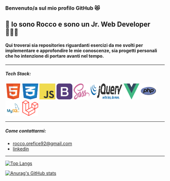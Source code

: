 ### Benvenuto/a sul mio profilo GitHub 😻

## 👋  Io sono Rocco e sono un Jr. Web Developer 🧑🏻‍💻

#### Qui troverai sia repositories riguardanti esercizi da me svolti per implementare e approfondire le mie conoscenze, sia progetti personali che ho intenzione di portare avanti nel tempo.

***

##### Tech Stack:
<span> <img src="/img/html.png" width="50" height="50" /> </span>
<span> <img src="/img/css.png" width="50" height="50" /> </span>
<span> <img src="/img/javascript.png" width="50" height="50" /> </span>
<span> <img src="/img/bootstrap.png" width="50" height="50" /> </span>
<span> <img src="/img/sass.png" width="50" height="50" /> </span>
<span> <img src="/img/jq.png" width="100" height="50" /> </span>
<span> <img src="/img/vuejs.png" width="50" height="50" /> </span>
<span> <img src="/img/php.png" width="50" height="50" /> </span>
<span> <img src="/img/mysql.png" width="50" height="50" /> </span>
<span> <img src="/img/laravel.png" width="50" height="50" /> </span>

***

##### Come contattarmi:
* rocco.orefice92@gmail.com
* [linkedin](https://www.linkedin.com/in/rocco-orefice-1879aa168/)

***

[![Top Langs](https://github-readme-stats.vercel.app/api/top-langs/?username=roccorefice&show_icons=true&theme=cobalt)](https://github.com/anuraghazra/github-readme-stats)

[![Anurag's GitHub stats](https://github-readme-stats.vercel.app/api?username=roccorefice&show_icons=true&theme=cobalt)](https://github.com/anuraghazra/github-readme-stats)







